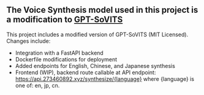 ## The Voice Synthesis model used in this project is a modification to [GPT-SoVITS](https://github.com/RVC-Boss/GPT-SoVITS)
This project includes a modified version of GPT-SoVITS (MIT Licensed). Changes include:
- Integration with a FastAPI backend
- Dockerfile modifications for deployment
- Added endpoints for English, Chinese, and  Japanese synthesis
- Frontend (WIP), backend route callable at API endpoint: https://api.273460892.xyz/synthesize/{language} where {language} is one of: en, jp, cn.
